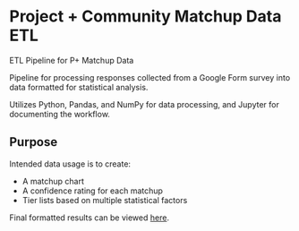 # Project + Community Matchup Data ETL
ETL Pipeline for P+ Matchup Data

Pipeline for processing responses collected from a Google Form survey into data formatted for statistical analysis.

Utilizes Python, Pandas, and NumPy for data processing, and Jupyter for documenting the workflow.

## Purpose
Intended data usage is to create:
- A matchup chart
- A confidence rating for each matchup
- Tier lists based on multiple statistical factors

Final formatted results can be viewed [here]([https://www.google.com](https://docs.google.com/spreadsheets/d/1E2tkjYEXMPvdOjlCBqv1U7iHilljt_u1QNM7mPG3NXg/edit?usp=sharing)https://docs.google.com/spreadsheets/d/1E2tkjYEXMPvdOjlCBqv1U7iHilljt_u1QNM7mPG3NXg/edit?usp=sharing "P+ 2023 Community Matchup Chart").
